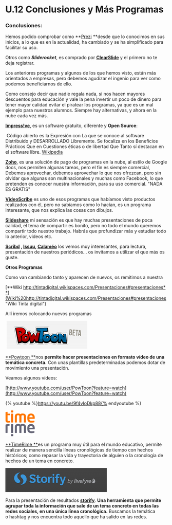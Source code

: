 # U.12 Conclusiones y Más Programas

### Conclusiones:

Hemos podido comprobar como **[Prezi](http://prezi.com/ "Prezi") **desde que lo conocimos en sus inicios, a lo que es en la actualidad, ha cambiado y se ha simplificado para facilitar su uso.

Otros como _**Sliderocket**_, es comprado por [**ClearSlide**](https://www.clearslide.com/ "Clearslide") y el primero no te deja registrar.

Los anteriores programas y algunos de los que hemos visto, están más orientados a empresas, pero debemos agudizar el ingenio para ver como podemos beneficiarnos de ello.

Como consejo decir que nadie regala nada, si nos hacen mayores descuentos para educación y vale la pena invertir un poco de dinero para tener mayor calidad evitar el piratear los programas, ya que es un mal ejemplo para nuestros alumnos. Siempre hay alternativas, y ahora en la nube cada vez más.

[**Impress!ve**,](http://impressive.sourceforge.net/ "Impress!ve") es un software gratuito, diferente y **Open Source**: 

 Código abierto es la Expresión con La que se conoce al software Distribuido y DESARROLLADO Libremente. Se focaliza en los Beneficios Prácticos Que en Cuestiones éticas o de libertad Que Tanto sí destacan en el software libre. [Wikipedia](http://es.wikipedia.org/wiki/C%C3%B3digo_abierto)

[**Zoho**](https://www.zoho.com/ "Zoho"), es una solución de pago de programas en la nube, al estilo de Google docs, nos permiten algunas tareas, pero el fin es siempre comercial, Debemos aprovechar, debemos aprovechar lo que nos ofrezcan, pero sin olvidar que algunas son multinacionales y muchas como Facebook, lo que pretenden es conocer nuestra información, para su uso comercial. "NADA ES GRATIS"

[**VideoScribe**](http://www.sparkol.com/products/videoscribe "VideoScribe") es uno de esos programas que habíamos visto productos realizados con él, pero no sabíamos como lo hacían, es un programa interesante, que nos explica las cosas con dibujos.

[**Slideshare**](http://es.slideshare.net/ "slideshare") mi sensación es que hay muchas presentaciones de poca calidad, el tema de compartir es bonito, pero no todo el mundo queremos compartir todo nuestro trabajo. Habrás que profundizar más y estudiar todo lo anterior, videos etc.

**[Scribd](http://es.scribd.com/ "Scrid") , [Issuu](http://issuu.com/ "Issuu"), [Calaméo](http://es.calameo.com/ "Calaméo")** los vemos muy interesantes, para lectura, presentación de nuestros periódicos... os invitamos a utilizar el que más os guste.

**Otros Programas**

Como van cambiando tanto y aparecen de nuevos, os remitimos a nuestra

[**Wiki http://tintadigital.wikispaces.com/Presentaciones#presentaciones**](Wiki%20http://tintadigital.wikispaces.com/Presentaciones#presentaciones "Wiki Tinta digital")

Allí iremos colocando nuevos programas


 [![Powtoon](img/PowToon__free_business_presentation_software_animated_video_maker_and_PowerPoint_alternative.png)](http://www.powtoon.com/ "Postoon")


[**Powtoon **](http://www.powtoon.com/ "Powtoon")nos **permite hacer presentaciones en formato vídeo de una temática concreta.** Con unas plantillas predeterminadas podemos dotar de movimiento una presentación.

Veamos algunos vídeos:

[http://www.youtube.com/user/PowToon?feature=watch](http://www.youtube.com/user/PowToon?feature=watch)

{% youtube %}https://youtu.be/9f4vIoDkp88{% endyoutube %}


[![Time Logo](img/timerime_logo.png "Líneas de tiempo")](http://timerime.com/ "Timerime")


[**TimeRime **](http://timerime.com/ "Timerime")es un programa muy útil para el mundo educativo, permite realizar de manera sencilla líneas cronológicas de tiempo con hechos históricos; como repasar la vida y trayectoria de alguien o la cronología de hechos de un tema en concreto.


[![Storify ](img/Storify__Make_the_web_tell_a_story.png)](https://storify.com/ "Storify")


Para la presentación de resultados **[storify](https://storify.com/ "storify")**. **Una herramienta que permite agrupar toda la información que sale de un tema concreto en todas las redes sociales, en una única línea cronológica.** Buscamos la temática o hashtag y nos encuentra todo aquello que ha salido en las redes.

